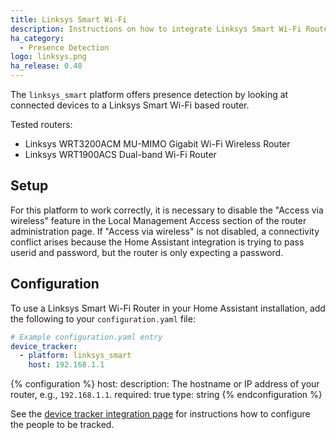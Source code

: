 ```yaml
---
title: Linksys Smart Wi-Fi
description: Instructions on how to integrate Linksys Smart Wi-Fi Router into Home Assistant.
ha_category:
  - Presence Detection
logo: linksys.png
ha_release: 0.48
---
```


The `linksys_smart` platform offers presence detection by looking at connected devices to a Linksys Smart Wi-Fi based router.

Tested routers:

- Linksys WRT3200ACM MU-MIMO Gigabit Wi-Fi Wireless Router
- Linksys WRT1900ACS Dual-band Wi-Fi Router

## Setup

For this platform to work correctly, it is necessary to disable the "Access via wireless" feature in the Local Management Access section of the router administration page. If "Access via wireless" is not disabled, a connectivity conflict arises because the Home Assistant integration is trying to pass userid and password, but the router is only expecting a password.

## Configuration

To use a Linksys Smart Wi-Fi Router in your Home Assistant installation, add the following to your `configuration.yaml` file:

```yaml
# Example configuration.yaml entry
device_tracker:
  - platform: linksys_smart
    host: 192.168.1.1
```

{% configuration %}
host:
  description: The hostname or IP address of your router, e.g., `192.168.1.1`.
  required: true
  type: string
{% endconfiguration %}

See the [device tracker integration page](/integrations/device_tracker/) for instructions how to configure the people to be tracked.
